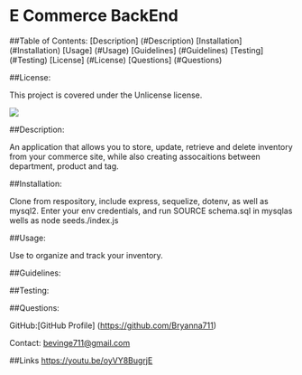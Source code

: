 # E Commerce BackEnd 

##Table of Contents:
[Description] (#Description)
[Installation] (#Installation)
[Usage] (#Usage)
[Guidelines] (#Guidelines)
[Testing] (#Testing)
[License] (#License)
[Questions] (#Questions) 

##License:

This project is covered under the Unlicense license.

![](https://img.shields.io/badge/License-Unlicense-brightgreen)


##Description:

An application that allows you to store, update, retrieve and delete inventory from your commerce site, while also creating assocaitions between department, product and tag.

##Installation:

Clone from respository, include express, sequelize, dotenv, as well as mysql2. Enter your env credentials, and run SOURCE schema.sql in mysqlas wells as node seeds./index.js

##Usage:

Use to organize and track your inventory.

##Guidelines:



##Testing:



##Questions: 

GitHub:[GitHub Profile] (https://github.com/Bryanna711)

Contact: bevinge711@gmail.com

##Links
https://youtu.be/oyVY8BugrjE



